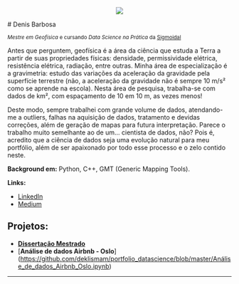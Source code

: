 <p align="center">
  <img src="https://github.com/carlosfab/template_portfolio/raw/master/banner.png" >
</p>
# Denis Barbosa

<sub>*Mestre em Geofísica* e cursando *Data Science na Prática* da [Sigmoidal](https://sigmoidal.ai/)</sub>

Antes que perguntem, geofísica é a área da ciência que estuda a Terra a partir de suas propriedades físicas: densidade, permissividade elétrica, resistência elétrica, radiação, entre outras. Minha área de especialização é a gravimetria: estudo das variações da aceleração da gravidade pela superfície terrestre (não, a aceleração da gravidade não é sempre 10 m/s² como se aprende na escola). Nesta área de pesquisa, trabalha-se com dados de km², com espaçamento de 10 em 10 m, as vezes menos!

Deste modo, sempre trabalhei com grande volume de dados, atendando-me a outliers, falhas na aquisição de dados, tratamento e devidas correções, além de geração de mapas para futura interpretação. Parece o trabalho muito semelhante ao de um... cientista de dados, não? Pois é, acredito que a ciência de dados seja uma evolução natural para meu portfólio, além de ser apaixonado por todo esse processo e o zelo contido neste.

**Background em:** Python, C++, GMT (Generic Mapping Tools).

**Links:**
* [LinkedIn](https://www.linkedin.com/in/denis-barbosa-329ba489/)
* [Medium](https://medium.com/@denis.barbosa)


## Projetos:

* [**Dissertação Mestrado**](https://www.teses.usp.br/teses/disponiveis/14/14132/tde-04062018-174950/publico/Dissertacao_Mestrado_Denis_Barbosa.pdf)
* [**Análise de dados Airbnb - Oslo**] (https://github.com/deklismam/portfolio_datascience/blob/master/Análise_de_dados_Airbnb_Oslo.ipynb)

---
